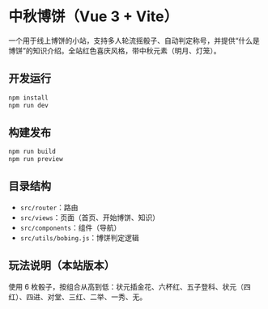 # 中秋博饼（Vue 3 + Vite）

一个用于线上博饼的小站，支持多人轮流摇骰子、自动判定称号，并提供“什么是博饼”的知识介绍。全站红色喜庆风格，带中秋元素（明月、灯笼）。

## 开发运行

```bash
npm install
npm run dev
```

## 构建发布

```bash
npm run build
npm run preview
```

## 目录结构

- `src/router`：路由
- `src/views`：页面（首页、开始博饼、知识）
- `src/components`：组件（导航）
- `src/utils/bobing.js`：博饼判定逻辑

## 玩法说明（本站版本）

使用 6 枚骰子，按组合从高到低：状元插金花、六杯红、五子登科、状元（四红）、四进、对堂、三红、二举、一秀、无。
